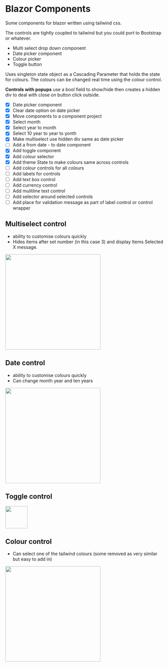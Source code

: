 # Blazor Components
Some components for blazor written using tailwind css.

The controls are tightly coupled to tailwind but you could port to Bootstrap or whatever.

- Multi select drop down component
- Date picker component
- Colour picker
- Toggle button

Uses singleton state object as a Cascading Parameter that holds the state for colours.  The colours can be changed real time using the colour control.

**Controls with popups** use a bool field to show/hide then creates a hidden div to deal with close on button click outside.

- [X] Date picker component
- [X] Clear date option on date picker
- [X] Move components to a component project
- [X] Select month
- [X] Select year to month
- [X] Select 10 year to year to yonth
- [X] Make multiselect use hidden div same as date picker
- [ ] Add a from date - to date component
- [X] Add toggle component
- [X] Add colour selector
- [X] Add theme State to make colours same across controls
- [ ] Add colour controls for all colours
- [ ] Add labels for controls
- [ ] Add text box control
- [ ] Add currency control
- [ ] Add mulitline text control
- [ ] Add selector around selected controls
- [ ] Add place for validation message as part of label control or control wrapper

## Multiselect control

- ability to customise colours quickly
- Hides items after set number (in this case 3) and display Items Selected X message.

<img src="https://github.com/jhollyhomes/BlazorComponents/assets/6323972/f996c6f9-1924-48c8-950b-2193f07c521c" width="300">

## Date control
- ability to customise colours quickly
- Can change month year and ten years

<img src="https://github.com/jhollyhomes/BlazorComponents/assets/6323972/fe70bfed-47bf-4a76-a9f8-dbdfd49be3f4" width="300">

## Toggle control

<img src="https://github.com/jhollyhomes/BlazorComponents/assets/6323972/e56df648-5301-4706-8972-2ae034526a3c" width="70">

## Colour control
- Can select one of the tailwind colours (some removed as very similar but easy to add in)

<img src="https://github.com/jhollyhomes/BlazorComponents/assets/6323972/7b4bca09-a7da-4012-b9d8-b9fe02c72e93" width="300">

